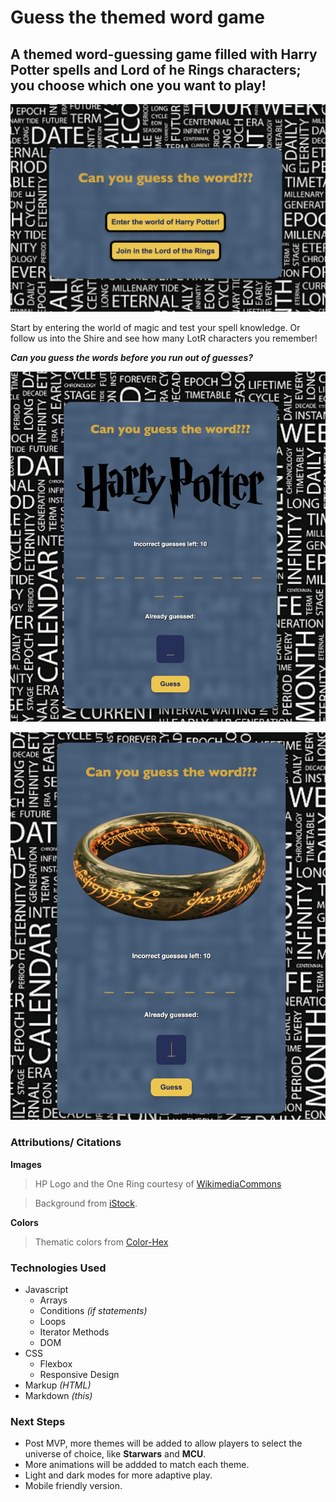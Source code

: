 # Guess the themed word game
## A themed word-guessing game filled with Harry Potter spells and Lord of he Rings characters; you choose which one you want to play!


![Screenshot of game's landing page](assets/homepage-themes.png "Game Home Page")

Start by entering the world of magic and test your spell knowledge. Or follow us into the Shire and see how many LotR characters you remember!

**_Can you guess the words before you run out of guesses?_**

![Screenshot of HP gameplay](assets/hp-gameplay.png " Spells Gameplay")

![Screenshot of LotR gameplay](assets/lotr-gameplay.png "LotR Gameplay")

### Attributions/ Citations
**Images** 

>HP Logo and the One Ring courtesy of [WikimediaCommons][link]

[link]:https://commons.wikimedia.org/wiki/File:Harry_Potter_wordmark.svg

>Background from [iStock][link].

[link]:https://www.istockphoto.com/

**Colors**

> Thematic colors from [Color-Hex][site]

[site]: https://www.istockphoto.com/

### Technologies Used
* Javascript
     * Arrays 
     * Conditions *(if statements)*
     * Loops
     * Iterator Methods
     * DOM
* CSS
    * Flexbox
    * Responsive Design
*  Markup *(HTML)*
* Markdown *(this)*


### Next Steps
* Post MVP, more themes will be added to allow players to select the universe of choice, like **Starwars** and **MCU**. 
* More animations will be addded to match each theme. 
* Light and dark modes for more adaptive play.  
* Mobile friendly version.
